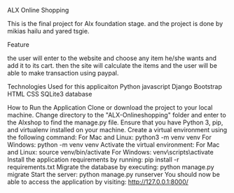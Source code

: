 ALX Online Shopping 

This is the final project for Alx foundation stage. and the project is done by mikias hailu and yared tsgie.

Feature

the user will enter to the website and choose any item he/she wants and add it to its cart. then the site will calculate the items 
and the user will be able to make transaction using paypal.

Technologies Used for this applicaiton 
        Python 
        javascript
        Django
        Bootstrap
        HTML
        CSS
        SQLite3 database

How to Run the Application
        Clone or download the project to your local machine.
        Change directory to the "ALX-Onlineshopping" folder and enter to the Alxshop to find the manage.py file.
        Ensure that you have Python 3, pip, and virtualenv installed on your machine.
        Create a virtual environment using the following command:
        For Mac and Linux: python3 -m venv venv
        For Windows: python -m venv venv
        Activate the virtual environment:
        For Mac and Linux: source venv/bin/activate
        For Windows: venv\scripts\activate
        Install the application requirements by running: pip install -r requirements.txt
        Migrate the database by executing: python manage.py migrate
        Start the server: python manage.py runserver
        You should now be able to access the application by visiting: http://127.0.0.1:8000/

